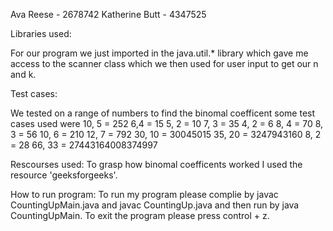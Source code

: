 Ava Reese - 2678742
Katherine Butt - 4347525

Libraries used:

For our program we just imported in the java.util.* library which gave me access to the scanner class which we then used for user input to get our n and k.

Test cases:

We tested on a range of numbers to find the binomal coefficent
some test cases used were
10, 5 = 252
6,4 = 15
5, 2 = 10
7, 3 = 35
4, 2 = 6
8, 4 = 70
8, 3 = 56
10, 6 = 210
12, 7 = 792
30, 10 = 30045015
35, 20 = 3247943160
8, 2 = 28
66, 33 = 27443164008374997

Rescourses used:
To grasp how binomal coefficents worked I used the resource 'geeksforgeeks'.

How to run program:
To run my program please complie by javac CountingUpMain.java and javac CountingUp.java and then run by java CountingUpMain. To exit the program please press control + z.